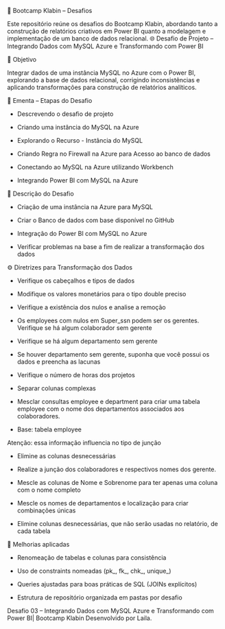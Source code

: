 🚀 Bootcamp Klabin – Desafios

Este repositório reúne os desafios do Bootcamp Klabin, abordando tanto a construção de relatórios criativos em Power BI quanto a modelagem e implementação de um banco de dados relacional.
🌐 Desafio de Projeto – Integrando Dados com MySQL Azure e Transformando com Power BI

🎯 Objetivo

Integrar dados de uma instância MySQL no Azure com o Power BI, explorando a base de dados relacional, corrigindo inconsistências e aplicando transformações para construção de relatórios analíticos.

📘 Ementa – Etapas do Desafio

- Descrevendo o desafio de projeto

- Criando uma instância do MySQL na Azure

- Explorando o Recurso - Instância do MySQL

- Criando Regra no Firewall na Azure para Acesso ao banco de dados

- Conectando ao MySQL na Azure utilizando Workbench

- Integrando Power BI com MySQL na Azure

📝 Descrição do Desafio

- Criação de uma instância na Azure para MySQL

- Criar o Banco de dados com base disponível no GitHub

- Integração do Power BI com MySQL no Azure

- Verificar problemas na base a fim de realizar a transformação dos dados

⚙️ Diretrizes para Transformação dos Dados

- Verifique os cabeçalhos e tipos de dados

- Modifique os valores monetários para o tipo double preciso

- Verifique a existência dos nulos e analise a remoção

- Os employees com nulos em Super_ssn podem ser os gerentes. Verifique se há algum colaborador sem gerente

- Verifique se há algum departamento sem gerente

- Se houver departamento sem gerente, suponha que você possui os dados e preencha as lacunas

- Verifique o número de horas dos projetos

- Separar colunas complexas

- Mesclar consultas employee e department para criar uma tabela employee com o nome dos departamentos associados aos colaboradores.

- Base: tabela employee

Atenção: essa informação influencia no tipo de junção

- Elimine as colunas desnecessárias

- Realize a junção dos colaboradores e respectivos nomes dos gerente.

- Mescle as colunas de Nome e Sobrenome para ter apenas uma coluna com o nome completo

- Mescle os nomes de departamentos e localização para criar combinações únicas

- Elimine colunas desnecessárias, que não serão usadas no relatório, de cada tabela

🔑 Melhorias aplicadas

- Renomeação de tabelas e colunas para consistência

- Uso de constraints nomeadas (pk_, fk_, chk_, unique_)

- Queries ajustadas para boas práticas de SQL (JOINs explícitos)

- Estrutura de repositório organizada em pastas por desafio

Desafio 03 – Integrando Dados com MySQL Azure e Transformando com Power BI| Bootcamp Klabin
Desenvolvido por Laila.
